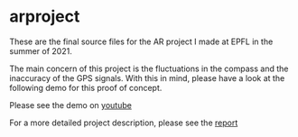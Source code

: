 # arproject

These are the final source files for the AR project I made at EPFL in the summer of 2021.

The main concern of this project is the fluctuations in the compass and the inaccuracy of the GPS signals. With this in mind, please have a look at the following demo for this proof of concept.

Please see the demo on [youtube](https://youtu.be/Qo12dEF-1TI])

For a more detailed project description, please see the [report](https://github.com/ohallstrom/arproject/blob/master/Projet%20AR%20-%20Oskar%20Hallström.pdf)
